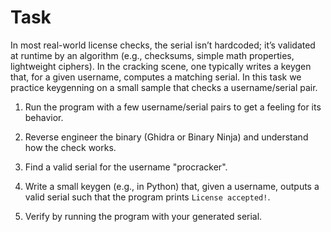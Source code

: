 # Task 

In most real-world license checks, the serial isn’t hardcoded; it’s validated at runtime by an algorithm (e.g., checksums, simple math properties, lightweight ciphers). In the cracking scene, one typically writes a keygen that, for a given username, computes a matching serial. 
In this task we practice keygenning on a small sample that checks a username/serial pair.

1. Run the program with a few username/serial pairs to get a feeling for its behavior.

2. Reverse engineer the binary (Ghidra or Binary Ninja) and understand how the check works.

3. Find a valid serial for the username "procracker".

4. Write a small keygen (e.g., in Python) that, given a username, outputs a valid serial such that the program prints `License accepted!`.

5. Verify by running the program with your generated serial.